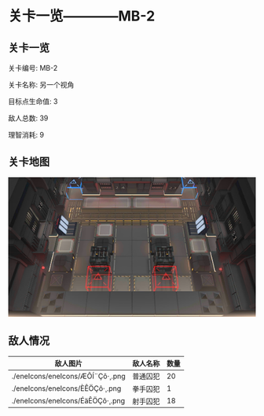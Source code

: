 # 关卡一览————MB-2


## 关卡一览

关卡编号: MB-2

关卡名称: 另一个视角

目标点生命值: 3

敌人总数: 39

理智消耗: 9


## 关卡地图
![MB-2](./oprMap/MB-2.png)

## 敌人情况

| 敌人图片 | 敌人名称 | 数量  |
|---------|-----|-----|
| ./eneIcons/eneIcons/ÆÕÍ¨Çô·¸.png| 普通囚犯  |   20  |
| ./eneIcons/eneIcons/È­ÊÖÇô·¸.png| 拳手囚犯  |   1  |
| ./eneIcons/eneIcons/ÉäÊÖÇô·¸.png| 射手囚犯  |   18  |

